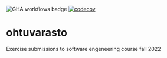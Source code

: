 ![GHA workflows badge](https://github.com/seppaemi/ohtuvarasto/workflows/CI/badge.svg)
[![codecov](https://codecov.io/github/seppaemi/ohtuvarasto/branch/main/graph/badge.svg?token=UUUCxOSokT)](https://codecov.io/github/seppaemi/ohtuvarasto)
# ohtuvarasto
Exercise submissions to software engeneering course fall 2022
